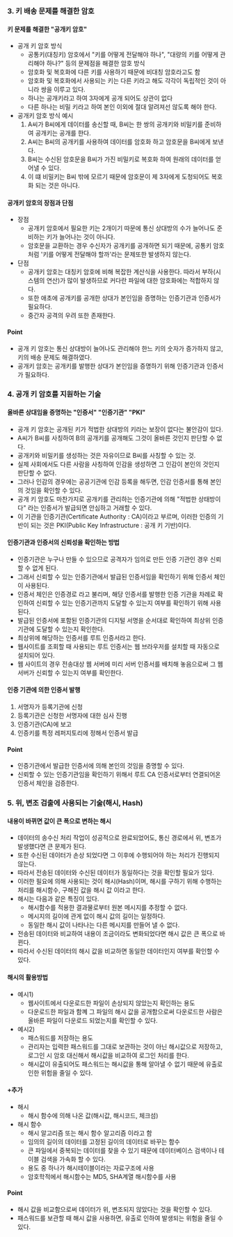 ### 3. 키 배송 문제를 해결한 암호

#### 키 문제를 해결한 "공개키 암호"
- 공개 키 암호 방식
  - 공통키(대칭키) 암호에서 "키를 어떻게 전달해야 하나", "대량의 키를 어떻게 관리해야 하나?" 등의 문제점을 해결한 암호 방식
  - 암호화 및 복호화에 다른 키를 사용하기 때문에 비대칭 암호라고도 함
  - 암호화 및 복호화에서 사용되는 키는 다른 키라고 해도 각각이 독립적인 것이 아니라 쌍을 이루고 있다.
  - 하나는 공개키라고 하여 3자에게 공개 되어도 상관이 없다
  - 다른 하나는 비밀 키라고 하여 본인 이외에 절대 알려져선 않도록 해야 한다.
- 공개키 암호 방식 예시
  1. A씨가 B씨에게 데이터를 송신할 때, B씨는 한 쌍의 공개키와 비밀키를 준비하여 공개키는 공개를 한다.
  2. A씨는 B씨의 공개키를 사용하여 데이터를 암호화 하고 암호문을 B씨에게 보낸다.
  3. B씨는 수신된 암호문을 B씨가 가진 비밀키로 복호화 하여 원래의 데이터를 얻어낼 수 있다.
  4. 이 떄 비밀키는 B씨 밖에 모르기 때문에 암호문이 제 3자에게 도청되어도 복호화 되는 것은 아니다.

#### 공개키 암호의 장점과 단점
- 장점
  - 공개키 암호에서 필요한 키는 2개이기 따문에 통신 상대방의 수가 늘어나도 준비하는 키가 늘어나는 것이 아니다.
  - 암호문을 교환하는 경우 수신자가 공개키를 공개하면 되기 때문에, 공통키 암호처럼 '키를 어떻게 전달해야 할까'라는 문제또한 발생하지 않는다.
- 단점
  - 공개키 암호는 대칭키 암호에 비해 복잡한 계산식을 사용한다. 따라서 부하(시스템의 연산)가 많이 발생하므로 커다란 파일에 대한 암호화에는 적합하지 않다.
  - 또한 애초에 공개키를 공개한 상대가 본인임을 증명하는 인증기관과 인증서가 필요하다.
  - 중간자 공격의 우려 또한 존재한다.

#### Point
- 공개 키 암호는 통신 상대방이 늘어나도 관리해야 한느 키의 숫자가 증가하지 않고, 키의 배송 문제도 해결하였다.
- 공개키 암호는 공개키를 발행한 상대가 본인임을 증명하기 위해 인증기관과 인증서가 필요하다.


### 4. 공개 키 암호를 지원하는 기술
#### 올바른 상대임을 증명하는 "인증서" "인증기관" "PKI"
- 공개 키 암호는 공개된 키가 적법한 상대방의 키라는 보장이 없다는 불안감이 있다.
- A씨가 B씨를 사칭하여 B의 공개키를 공개해도 그것이 올바른 것인지 판단할 수 없다.
- 공개키와 비밀키를 생성하는 것은 자유이므로 B씨를 사칭할 수 있는 것.
- 실제 사회에서도 다른 사람을 사칭하여 인감을 생성하면 그 인감이 본인의 것인지 판단할 수 없다.
- 그러나 인감의 경우에는 공공기관에 인감 등록을 해두면, 인감 인증서를 통해 본인의 것임을 확인할 수 있다.
- 공개 키 암호도 마찬가지로 공개키를 관리하는 인증기관에 의해 "적법한 상태방이다" 라는 인증서가 발급되면 안심하고 거래할 수 있다.
- 이 기관을 인증기관(Certificate Authority : CA)이라고 부르며, 이러한 인증의 기반이 되는 것은 PKI(Public Key Infrastructure : 공개 키 기반)이다.

#### 인증기관과 인증서의 신뢰성을 확인하는 방법
- 인증기관은 누구나 만들 수 있으므로 공격자가 임의로 만든 인증 기관인 경우 신뢰할 수 없게 된다.
- 그래서 신뢰할 수 있는 인증기관에서 발급된 인증서임을 확인하기 위해 인증서 체인이 사용된다.
- 인증서 체인은 인증경로 라고 불리며, 해당 인증서를 발행한 인증 기관을 차례로 확인하여 신뢰할 수 있는 인증기관까지 도달할 수 있는지 여부를 확인하기 위해 사용된다.
- 발급된 인증서에 포함된 인증기관의 디지털 서명을 순서대로 확인하여 최상위 인증기관에 도달할 수 있는지 확인한다.
- 최상위에 해당하는 인증서를 루트 인증서라고 한다.
- 웹사이트를 조회할 때 사용되는 루트 인증서는 웹 브라우저를 설치할 때 자동으로 설치되어 있다.
- 웹 사이트의 경우 전송대상 웹 서버에 미리 서버 인증서를 배치해 놓음으로써 그 웹서버가 신뢰할 수 있는지 여부를 확인한다.

#### 인증 기관에 의한 인증서 발행
1. 서명자가 등록기관에 신청
2. 등록기관은 신청한 서명자에 대한 심사 진행
3. 인증기관(CA)에 보고
4. 인증키를 특정 레퍼지토리에 정해서 인증서 발급

#### Point
- 인증기관에서 발급한 인증서에 의해 본인의 것임을 증명할 수 있다.
- 신뢰할 수 있는 인증기관임을 확인하기 위해서 루트 CA 인증서로부터 연결되어온 인증서 체인을 검증한다.


### 5. 위, 변조 검출에 사용되는 기술(해시, Hash)
#### 내용이 바뀌면 값이 큰 폭으로 변하는 해시
- 데이터의 송수신 처리 작업이 성공적으로 완료되었어도, 통신 경로에서 위, 변조가 발생했다면 큰 문제가 된다.
- 또한 수신된 데이터가 손상 되었다면 그 이후에 수행되어야 하는 처리가 진행되지 않는다.
- 따라서 전송된 데이터와 수신된 데이터가 동일하다는 것을 확인할 필요가 있다.
- 이러한 필요에 의해 사용되는 것이 해시(Hash)이며, 해시를 구하기 위해 수행하는 처리를 해시함수, 구해진 값을 해시 값 이라고 한다.
- 해시는 다음과 같은 특징이 있다.
  - 해시함수를 적용한 결과물로부터 원본 메시지를 추정할 수 없다.
  - 메시지의 길이에  관게 없이 해시 값의 길이는 일정하다.
  - 동일한 해시 값이 나타나는 다른 메시지를 만들어 낼 수 없다.
- 전송된 데이터와 비교하여 내용이 조금이라도 변화되었다면 해시 값은 큰 폭으로 바뀐다.
- 따라서 수신된 데이터의 해시 값을 비교하면 동일한 데이터인지 여부를 확인할 수 있다.

#### 해시의 활용방법
- 예시1) 
  - 웹사이트에서 다운로드한 파일이 손상되지 않았는지 확인하는 용도
  - 다운로드한 파일과 함꼐 그 파일의 해시 값을 공개함으로써 다운로드한 사람은 올바른 파일이 다운로드 되었는지를 확인할 수 있다.
- 예시2)
  - 패스워드를 저장하는 용도
  - 관리자는 입력한 패스워드를 그대로 보관하는 것이 아닌 해시값으로 저장하고, 로그인 시 암호 대신해서 해시값을 비교하여 로그인 처리를 한다.
  - 해시값이 유출되어도 패스워드는 해시값을 통해 알아낼 수 없기 때문에 유출로 인한 위험을 줄일 수 있다.

#### +추가
- 해시
  - 해시 함수에 의해 나온 값(해시값, 해시코드, 체크섬)
- 해시 함수
  - 해시 알고리즘 또는 해시 함수 알고리즘 이라고 함
  - 임의의 길이의 데이터를 고정된 길이의 데이터로 바꾸는 함수
  - 큰 파일에서 중복되는 데이터를 찾을 수 있기 때문에 데이터베이스 검색이나 테이블 검색을 가속화 할 수 있다.
  - 용도 중 하나가 해시테이블이라는 자료구조에 사용
  - 암호학적에서 해시함수는 MD5, SHA계열 해시함수를 사용

#### Point
- 해시 값을 비교함으로써 데이터가 위, 변조되지 않았다는 것을 확인할 수 있다.
- 패스워드를 보관할 때 해시 값을 사용하면, 유출로 인하여 발생되는 위험을 줄일 수 있다.
